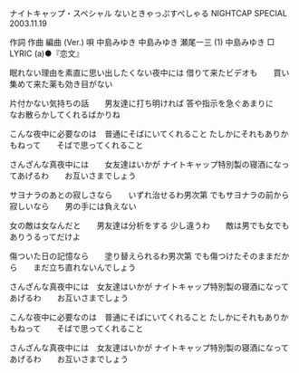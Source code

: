 ナイトキャップ・スペシャル
ないときゃっぷすぺしゃる
NIGHTCAP SPECIAL
2003.11.19


作詞  作曲  編曲 (Ver.)   唄
中島みゆき   中島みゆき   瀬尾一三 (1)  中島みゆき
□ LYRIC (a)●『恋文』

眠れない理由を素直に思い出したくない夜中には
借りて来たビデオも　　買い集めて来た薬も効き目がない

片付かない気持ちの話　　男友達に打ち明ければ
答や指示を急ぐあまりに　　なお散らかしてくれるばかりね

こんな夜中に必要なのは　普通にそばにいてくれること
たしかにそれもありかもねって　　そばで思ってくれること

さんざんな真夜中には　　女友達はいかが
ナイトキャップ特別製の寝酒になってあげるわ　　お互いさまでしょう

サヨナラのあとの寂しさなら　　いずれ治せるわ男次第
でもサヨナラの前から寂しいなら　　男の手には負えない

女の敵は女なんだと　　男友達は分析をする
少し違うわ　　敵は男でも女でもありうるってだけよ

傷ついた日の記憶なら　　塗り替えられるわ男次第
でも傷つけたそのままだから　　まだ立ち直れないんでしょう

さんざんな真夜中には　女友達はいかが
ナイトキャップ特別製の寝酒になってあげるわ　　お互いさまでしょう

こんな夜中に必要なのは　普通にそばにいてくれること
たしかにそれもありかもねって　　そばで思ってくれること

さんざんな真夜中には　女友達はいかが
ナイトキャップ特別製の寝酒になってあげるわ　　お互いさまでしょう